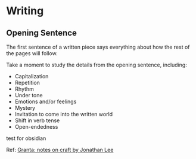 # Writing

## Opening Sentence

The first sentence of a written piece says everything about how the rest of the pages will follow.

Take a moment to study the details from the opening sentence, including:

* Capitalization
* Repetition
* Rhythm
* Under tone
* Emotions and/or feelings
* Mystery
* Invitation to come into the written world
* Shift in verb tense
* Open-endedness

test for obsidian

Ref: [Granta: notes on craft by Jonathan Lee](https://granta.com/notes-on-craft-jonathan-lee/)
